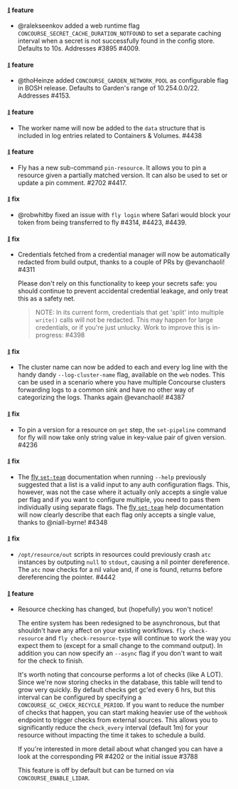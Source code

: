 #### <sub><sup><a name="v560-note-3895" href="#v560-note-3895">:link:</a></sup></sub> feature

* @ralekseenkov added a web runtime flag `CONCOURSE_SECRET_CACHE_DURATION_NOTFOUND` to set a
  separate caching interval when a secret is not successfully found in the config store.
  Defaults to 10s. Addresses #3895 #4009.

#### <sub><sup><a name="v560-note-4153" href="#v560-note-4153">:link:</a></sup></sub> feature

* @thoHeinze added `CONCOURSE_GARDEN_NETWORK_POOL` as configurable flag in BOSH release.
  Defaults to Garden's range of 10.254.0.0/22. Addresses #4153.

#### <sub><sup><a name="v560-note-4438" href="#v560-note-4438">:link:</a></sup></sub> feature

* The worker name will now be added to the `data` structure that is included in log entries related to Containers & Volumes. #4438

#### <sub><sup><a name="v560-note-4417" href="#v560-note-4417">:link:</a></sup></sub> feature

* Fly has a new sub-command `pin-resource`. It allows you to pin a resource given a partially matched version. It can also be used to set or update a pin comment. #2702 #4417.

#### <sub><sup><a name="v560-note-4314" href="#v560-note-4314">:link:</a></sup></sub> fix

* @robwhitby fixed an issue with `fly login` where Safari would block your token from being transferred to fly #4314, #4423, #4439.

#### <sub><sup><a name="v560-note-4311" href="#v560-note-4311">:link:</a></sup></sub> fix

* Credentials fetched from a credential manager will now be automatically redacted from build output, thanks to a couple of PRs by @evanchaoli! #4311

  Please don't rely on this functionality to keep your secrets safe: you should continue to prevent accidental credential leakage, and only treat this as a safety net.

  > NOTE: In its current form, credentials that get 'split' into multiple `write()` calls will not be redacted. This may happen for large credentials, or if you're just unlucky. Work to improve this is in-progress: #4398

#### <sub><sup><a name="v560-note-4387" href="#v560-note-4387">:link:</a></sup></sub> fix

* The cluster name can now be added to each and every log line with the handy dandy `--log-cluster-name` flag, available on the `web` nodes. This can be used in a scenario where you have multiple Concourse clusters forwarding logs to a common sink and have no other way of categorizing the logs. Thanks again @evanchaoli! #4387

#### <sub><sup><a name="v560-note-4236" href="#v560-note-4236">:link:</a></sup></sub> fix

* To pin a version for a resource on `get` step, the `set-pipeline` command for fly will now take only string value in key-value pair of given version. #4236

#### <sub><sup><a name="v560-note-4348" href="#v560-note-4348">:link:</a></sup></sub> fix

* The [fly `set-team`](https://concourse-ci.org/managing-teams.html#fly-set-team) documentation when running `--help` previously suggested that a list is a valid input to any auth configuration flags. This, however, was not the case where it actually only accepts a single value per flag and if you want to configure multiple, you need to pass them individually using separate flags. The [fly `set-team`](https://concourse-ci.org/managing-teams.html#fly-set-team) help documentation will now clearly describe that each flag only accepts a single value, thanks to @niall-byrne! #4348

#### <sub><sup><a name="v560-note-4442" href="#v560-note-4442">:link:</a></sup></sub> fix

* `/opt/resource/out` scripts in resources could previously crash `atc` instances by outputing `null` to `stdout`, causing a nil pointer dereference. The `atc` now checks for a nil value and, if one is found, returns before dereferencing the pointer. #4442

#### <sub><sup><a name="v560-note-4202" href="#v560-note-4202">:link:</a></sup></sub> feature

* Resource checking has changed, but (hopefully) you won't notice!

  The entire system has been redesigned to be asynchronous, but that shouldn't have any affect on your existing workflows. `fly check-resource` and `fly check-resource-type` will continue to work the way you expect them to (except for a small change to the command output). In addition you can now specify an `--async` flag if you don't want to wait for the check to finish.

  It's worth noting that concourse performs a lot of checks (like A LOT). Since we're now storing checks in the database, this table will tend to grow very quickly. By default checks get gc'ed every 6 hrs, but this interval can be configured by specifying a `CONCOURSE_GC_CHECK_RECYCLE_PERIOD`. If you want to reduce the number of checks that happen, you can start making heavier use of the `webhook` endpoint to trigger checks from external sources. This allows you to significantly reduce the `check_every` interval (default 1m) for your resource without impacting the time it takes to schedule a build. 

  If you're interested in more detail about what changed you can have a look at the corresponding PR #4202 or the initial issue #3788

  This feature is off by default but can be turned on via `CONCOURSE_ENABLE_LIDAR`.
